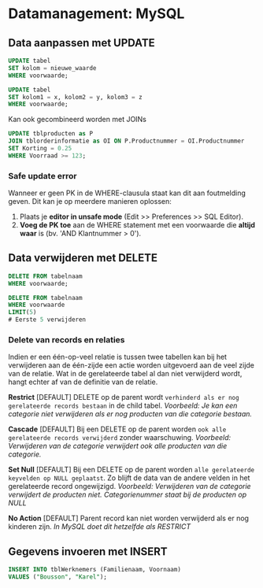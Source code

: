 # Datamanagement: MySQL
## Data aanpassen met UPDATE
```sql
UPDATE tabel
SET kolom = nieuwe_waarde
WHERE voorwaarde;

UPDATE tabel
SET kolom1 = x, kolom2 = y, kolom3 = z
WHERE voorwaarde;
```
Kan ook gecombineerd worden met JOINs
```sql
UPDATE tblproducten as P
JOIN tblorderinformatie as OI ON P.Productnummer = OI.Productnummer
SET Korting = 0.25
WHERE Voorraad >= 123;
```

### Safe update error
Wanneer er geen PK in de WHERE-clausula staat kan dit aan foutmelding geven. Dit kan je op meerdere manieren oplossen:
 1. Plaats je **editor in unsafe mode** (Edit >> Preferences >> SQL Editor).
 2. **Voeg de PK toe** aan de WHERE statement met een voorwaarde die **altijd waar** is (bv. 'AND Klantnummer > 0').

## Data verwijderen met DELETE
```sql
DELETE FROM tabelnaam
WHERE voorwaarde;

DELETE FROM tabelnaam
WHERE voorwaarde
LIMIT(5)
# Eerste 5 verwijderen
```
### Delete van records en relaties
Indien er een één-op-veel relatie is tussen twee tabellen kan bij het verwijderen aan de één-zijde een actie worden uitgevoerd aan de veel zijde van de relatie. Wat in de gerelateerde tabel al dan niet verwijderd wordt, hangt echter af van de definitie van de relatie.

**Restrict** [DEFAULT]
DELETE op de parent wordt `verhinderd als er nog gerelateerde records bestaan` in de child tabel.
_Voorbeeld: Je kan een categorie niet verwijderen als er nog producten van die categorie bestaan._

**Cascade** [DEFAULT]
Bij een DELETE op de parent worden `ook alle gerelateerde records verwijderd` zonder waarschuwing.
_Voorbeeld: Verwijderen van de categorie verwijdert ook alle producten van die categorie._

**Set Null** [DEFAULT]
Bij een DELETE op de parent worden `alle gerelateerde keyvelden op NULL geplaatst`. Zo blijft de data van de andere velden in het gerelateerde record ongewijzigd.
_Voorbeeld: Verwijderen van de categorie verwijdert de producten niet. Categorienummer staat bij de producten op NULL_

**No Action** [DEFAULT]
Parent record kan niet worden verwijderd als er nog kinderen zijn.
_In MySQL doet dit hetzelfde als RESTRICT_

## Gegevens invoeren met INSERT
```sql
INSERT INTO tblWerknemers (Familienaam, Voornaam)
VALUES ("Bousson", "Karel");
```
<!--stackedit_data:
eyJoaXN0b3J5IjpbODE1MjMzNjA0LDE3MjU4MjI5MzldfQ==
-->